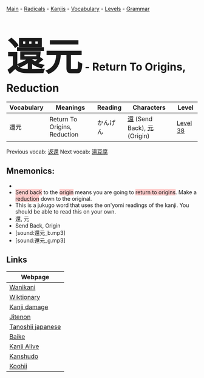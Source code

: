 <style> bigfont {font-size: 100px}</style>
[Main](../README.md) -
[Radicals](../radicals.md) -
[Kanjis](../kanjis.md) -
[Vocabulary](../vocabulary.md) -
[Levels](../levels.md) -
[Grammar](../grammar.md)
# <bigfont> 還元</bigfont> - Return To Origins, Reduction 

| Vocabulary | Meanings | Reading | Characters | Level |
| --- | --- | --- | --- | --- |
| 還元 | Return To Origins, Reduction | かんげん |  [還](../kanjis/還.md) (Send Back), [元](../kanjis/元.md) (Origin) | [Level 38](../levels/wk_level38.md) |

Previous vocab: [返還](返還.md) Next vocab: [湯豆腐](湯豆腐.md) 

## Mnemonics:

* 
* <span style="background-color:#ffcccb"> Send back</span> to the <span style="background-color:#ffcccb"> origin</span> means you are going to <span style="background-color:#ffcccb"> return to origins</span>. Make a <span style="background-color:#ffcccb"> reduction</span> down to the original.
* This is a jukugo word that uses the on'yomi readings of the kanji. You should be able to read this on your own.
* 還, 元
* Send Back, Origin
* [sound:還元_b.mp3]
* [sound:還元_g.mp3]


## Links 

| Webpage |
| --- |
| [Wanikani          ](https://www.wanikani.com/kanji/還元) |
| [Wiktionary        ](https://en.wiktionary.org/wiki/還元) |
| [Kanji damage      ](http://www.kanjidamage.com/kanji/search?utf8=✓&q=還元) |
| [Jitenon           ](https://jitenon.com/kanji/還元) |
| [Tanoshii japanese ](https://www.tanoshiijapanese.com/dictionary/kanji.cfm?k=還元) |
| [Baike             ](https://baike.baidu.com/item/還元) |
| [Kanji Alive       ](https://app.kanjialive.com/還元) |
| [Kanshudo          ](https://www.kanshudo.com/searchmn?q=還元) |
| [Koohii            ](https://kanji.koohii.com/study/kanji/還元) |
